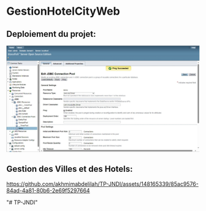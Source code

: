 # GestionHotelCityWeb

## Deploiement du projet:
![Pool](./img/pool.png)

## Gestion des Villes et des Hotels:
https://github.com/akhmimabdelilah/TP-JNDI/assets/148165339/85ac9576-84ad-4a81-80b6-2e69f5297664

"# TP-JNDI" 
